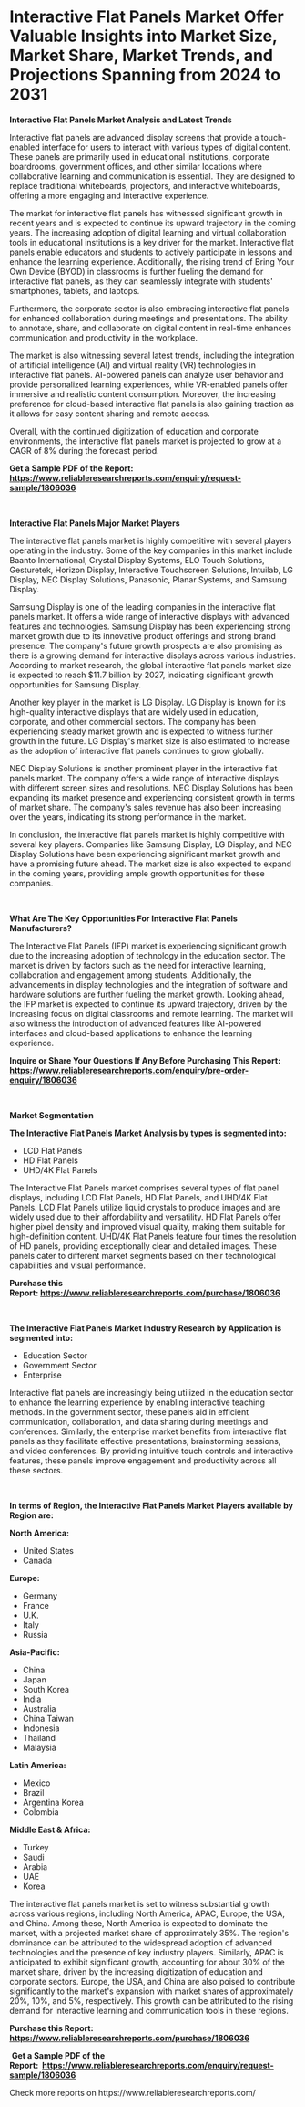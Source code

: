 <p><h1>Interactive Flat Panels Market Offer Valuable Insights into Market Size, Market Share, Market Trends, and Projections Spanning from 2024 to 2031</h1></p><p><strong>Interactive Flat Panels Market Analysis and Latest Trends</strong></p>
<p><p>Interactive flat panels are advanced display screens that provide a touch-enabled interface for users to interact with various types of digital content. These panels are primarily used in educational institutions, corporate boardrooms, government offices, and other similar locations where collaborative learning and communication is essential. They are designed to replace traditional whiteboards, projectors, and interactive whiteboards, offering a more engaging and interactive experience.</p><p>The market for interactive flat panels has witnessed significant growth in recent years and is expected to continue its upward trajectory in the coming years. The increasing adoption of digital learning and virtual collaboration tools in educational institutions is a key driver for the market. Interactive flat panels enable educators and students to actively participate in lessons and enhance the learning experience. Additionally, the rising trend of Bring Your Own Device (BYOD) in classrooms is further fueling the demand for interactive flat panels, as they can seamlessly integrate with students' smartphones, tablets, and laptops.</p><p>Furthermore, the corporate sector is also embracing interactive flat panels for enhanced collaboration during meetings and presentations. The ability to annotate, share, and collaborate on digital content in real-time enhances communication and productivity in the workplace.</p><p>The market is also witnessing several latest trends, including the integration of artificial intelligence (AI) and virtual reality (VR) technologies in interactive flat panels. AI-powered panels can analyze user behavior and provide personalized learning experiences, while VR-enabled panels offer immersive and realistic content consumption. Moreover, the increasing preference for cloud-based interactive flat panels is also gaining traction as it allows for easy content sharing and remote access.</p><p>Overall, with the continued digitization of education and corporate environments, the interactive flat panels market is projected to grow at a CAGR of 8% during the forecast period.</p></p>
<p><strong>Get a Sample PDF of the Report:&nbsp; <a href="https://www.reliableresearchreports.com/enquiry/request-sample/1806036">https://www.reliableresearchreports.com/enquiry/request-sample/1806036</a></strong></p>
<p>&nbsp;</p>
<p><strong>Interactive Flat Panels Major Market Players</strong></p>
<p><p>The interactive flat panels market is highly competitive with several players operating in the industry. Some of the key companies in this market include Baanto International, Crystal Display Systems, ELO Touch Solutions, Gesturetek, Horizon Display, Interactive Touchscreen Solutions, Intuilab, LG Display, NEC Display Solutions, Panasonic, Planar Systems, and Samsung Display.</p><p>Samsung Display is one of the leading companies in the interactive flat panels market. It offers a wide range of interactive displays with advanced features and technologies. Samsung Display has been experiencing strong market growth due to its innovative product offerings and strong brand presence. The company's future growth prospects are also promising as there is a growing demand for interactive displays across various industries. According to market research, the global interactive flat panels market size is expected to reach $11.7 billion by 2027, indicating significant growth opportunities for Samsung Display.</p><p>Another key player in the market is LG Display. LG Display is known for its high-quality interactive displays that are widely used in education, corporate, and other commercial sectors. The company has been experiencing steady market growth and is expected to witness further growth in the future. LG Display's market size is also estimated to increase as the adoption of interactive flat panels continues to grow globally.</p><p>NEC Display Solutions is another prominent player in the interactive flat panels market. The company offers a wide range of interactive displays with different screen sizes and resolutions. NEC Display Solutions has been expanding its market presence and experiencing consistent growth in terms of market share. The company's sales revenue has also been increasing over the years, indicating its strong performance in the market.</p><p>In conclusion, the interactive flat panels market is highly competitive with several key players. Companies like Samsung Display, LG Display, and NEC Display Solutions have been experiencing significant market growth and have a promising future ahead. The market size is also expected to expand in the coming years, providing ample growth opportunities for these companies.</p></p>
<p>&nbsp;</p>
<p><strong>What Are The Key Opportunities For Interactive Flat Panels Manufacturers?</strong></p>
<p><p>The Interactive Flat Panels (IFP) market is experiencing significant growth due to the increasing adoption of technology in the education sector. The market is driven by factors such as the need for interactive learning, collaboration and engagement among students. Additionally, the advancements in display technologies and the integration of software and hardware solutions are further fueling the market growth. Looking ahead, the IFP market is expected to continue its upward trajectory, driven by the increasing focus on digital classrooms and remote learning. The market will also witness the introduction of advanced features like AI-powered interfaces and cloud-based applications to enhance the learning experience.</p></p>
<p><strong>Inquire or Share Your Questions If Any Before Purchasing This Report: <a href="https://www.reliableresearchreports.com/enquiry/pre-order-enquiry/1806036">https://www.reliableresearchreports.com/enquiry/pre-order-enquiry/1806036</a></strong></p>
<p>&nbsp;</p>
<p><strong>Market Segmentation</strong></p>
<p><strong>The Interactive Flat Panels Market Analysis by types is segmented into:</strong></p>
<p><ul><li>LCD Flat Panels</li><li>HD Flat Panels</li><li>UHD/4K Flat Panels</li></ul></p>
<p><p>The Interactive Flat Panels market comprises several types of flat panel displays, including LCD Flat Panels, HD Flat Panels, and UHD/4K Flat Panels. LCD Flat Panels utilize liquid crystals to produce images and are widely used due to their affordability and versatility. HD Flat Panels offer higher pixel density and improved visual quality, making them suitable for high-definition content. UHD/4K Flat Panels feature four times the resolution of HD panels, providing exceptionally clear and detailed images. These panels cater to different market segments based on their technological capabilities and visual performance.</p></p>
<p><strong>Purchase this Report:&nbsp;<a href="https://www.reliableresearchreports.com/purchase/1806036">https://www.reliableresearchreports.com/purchase/1806036</a></strong></p>
<p>&nbsp;</p>
<p><strong>The Interactive Flat Panels Market Industry Research by Application is segmented into:</strong></p>
<p><ul><li>Education Sector</li><li>Government Sector</li><li>Enterprise</li></ul></p>
<p><p>Interactive flat panels are increasingly being utilized in the education sector to enhance the learning experience by enabling interactive teaching methods. In the government sector, these panels aid in efficient communication, collaboration, and data sharing during meetings and conferences. Similarly, the enterprise market benefits from interactive flat panels as they facilitate effective presentations, brainstorming sessions, and video conferences. By providing intuitive touch controls and interactive features, these panels improve engagement and productivity across all these sectors.</p></p>
<p>&nbsp;</p>
<p><strong>In terms of Region, the Interactive Flat Panels Market Players available by Region are:</strong></p>
<p>
    <p> <strong> North America: </strong>
        <ul>
            <li>United States</li>
            <li>Canada</li>
        </ul>
        </p> 
    <p> <strong> Europe: </strong>
        <ul>
            <li>Germany</li>
            <li>France</li>
            <li>U.K.</li>
            <li>Italy</li>
            <li>Russia</li>
        </ul>
        </p> 
    <p> <strong> Asia-Pacific: </strong>
        <ul>
            <li>China</li>
            <li>Japan</li>
            <li>South Korea</li>
            <li>India</li>
            <li>Australia</li>
            <li>China Taiwan</li>
            <li>Indonesia</li>
            <li>Thailand</li>
            <li>Malaysia</li>
        </ul>
        </p> 
    <p> <strong> Latin America: </strong>
        <ul>
            <li>Mexico</li>
            <li>Brazil</li>
            <li>Argentina Korea</li>
            <li>Colombia</li>
        </ul>
        </p> 
    <p> <strong> Middle East & Africa: </strong>
        <ul>
            <li>Turkey</li>
            <li>Saudi</li>
            <li>Arabia</li>
            <li>UAE</li>
            <li>Korea</li>
        </ul>
    </p>
    </p>
<p><p>The interactive flat panels market is set to witness substantial growth across various regions, including North America, APAC, Europe, the USA, and China. Among these, North America is expected to dominate the market, with a projected market share of approximately 35%. The region's dominance can be attributed to the widespread adoption of advanced technologies and the presence of key industry players. Similarly, APAC is anticipated to exhibit significant growth, accounting for about 30% of the market share, driven by the increasing digitization of education and corporate sectors. Europe, the USA, and China are also poised to contribute significantly to the market's expansion with market shares of approximately 20%, 10%, and 5%, respectively. This growth can be attributed to the rising demand for interactive learning and communication tools in these regions.</p></p>
<p><strong>Purchase this Report: <a href="https://www.reliableresearchreports.com/purchase/1806036">https://www.reliableresearchreports.com/purchase/1806036</a></strong></p>
<p>&nbsp;<strong>Get a Sample PDF of the Report:&nbsp;&nbsp;<a href="https://www.reliableresearchreports.com/enquiry/request-sample/1806036">https://www.reliableresearchreports.com/enquiry/request-sample/1806036</a></strong></p>
<p><strong></strong></p>
<p>Check more reports on https://www.reliableresearchreports.com/</p>
